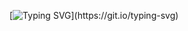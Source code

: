 [![Typing SVG](https://readme-typing-svg.demolab.com/?lines=Michail+Romaniuk;I+wanna+to+be+full+stack+developer;)](https://git.io/typing-svg)
